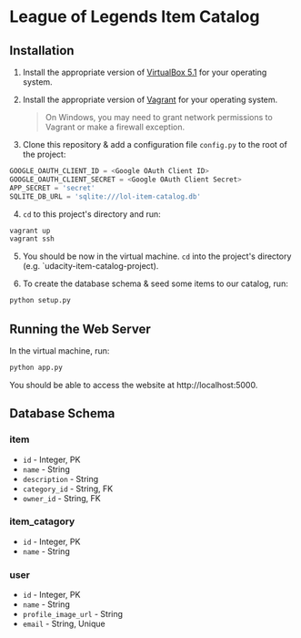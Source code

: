 # League of Legends Item Catalog

## Installation

1. Install the appropriate version of [VirtualBox 5.1](https://www.virtualbox.org/wiki/Download_Old_Builds_5_1) for your operating system.

2. Install the appropriate version of [Vagrant](https://www.vagrantup.com/downloads.html) for your operating system.

    > On Windows, you may need to grant network permissions to Vagrant or make a firewall exception.

3. Clone this repository & add a configuration file `config.py` to the root of the project:

```python
GOOGLE_OAUTH_CLIENT_ID = <Google OAuth Client ID>
GOOGLE_OAUTH_CLIENT_SECRET = <Google OAuth Client Secret>
APP_SECRET = 'secret'
SQLITE_DB_URL = 'sqlite:///lol-item-catalog.db'
```

4. `cd` to this project's directory and run:

```sh
vagrant up
vagrant ssh
```

5. You should be now in the virtual machine. `cd` into the project's directory (e.g. `udacity-item-catalog-project).

6. To create the database schema & seed some items to our catalog, run:

```sh
python setup.py
```

## Running the Web Server

In the virtual machine, run:

```sh
python app.py
```

You should be able to access the website at http://localhost:5000.

## Database Schema

### item
- `id` - Integer, PK
- `name` - String
- `description` - String
- `category_id` - String, FK
- `owner_id` - String, FK

### item_catagory
- `id` - Integer, PK
- `name` - String

### user
- `id` - Integer, PK
- `name` - String
- `profile_image_url` - String
- `email` - String, Unique
